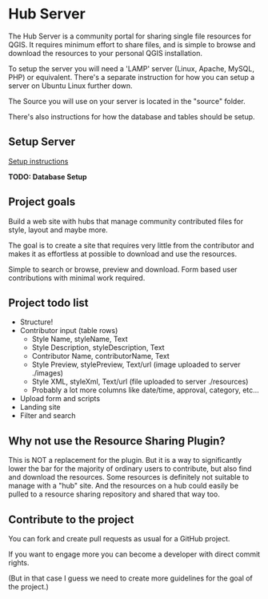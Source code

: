 # Hub Server

The Hub Server is a community portal for sharing single file resources for QGIS. It requires minimum effort to share files, and is simple to browse and download the resources to your personal QGIS installation.

To setup the server you will need a 'LAMP' server (Linux, Apache, MySQL, PHP) or equivalent. There's a separate instruction for how you can setup a server on Ubuntu Linux further down.

The Source you will use on your server is located in the "source" folder.

There's also instructions for how the database and tables should be setup.

## Setup Server

[Setup instructions](https://github.com/style-hub/hub-server/blob/master/setup-server.md)

__TODO: Database Setup__

## Project goals

Build a web site with hubs that manage community contributed files for style, layout and maybe more.

The goal is to create a site that requires very little from the contributor and makes it as effortless at possible to download and use the resources.

Simple to search or browse, preview and download. Form based user contributions with minimal work required.

## Project todo list

* Structure!
* Contributor input (table rows)
  * Style Name, styleName, Text
  * Style Description, styleDescription, Text
  * Contributor Name, contributorName, Text
  * Style Preview, stylePreview, Text/url (image uploaded to server ./images)
  * Style XML, styleXml, Text/url (file uploaded to server ./resources)
  * Probably a lot more columns like date/time, approval, category, etc...
* Upload form and scripts
* Landing site
* Filter and search

## Why not use the Resource Sharing Plugin?

This is NOT a replacement for the plugin. But it is a way to significantly lower the bar for the majority of ordinary users to contribute, but also find and download the resources. Some resources is definitely not suitable to manage with a "hub" site. And the resources on a hub could easily be pulled to a resource sharing repository and shared that way too.

## Contribute to the project

You can fork and create pull requests as usual for a GitHub project.

If you want to engage more you can become a developer with direct commit rights.

(But in that case I guess we need to create more guidelines for the goal of the project.)
